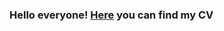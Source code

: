 ### Hello everyone! [Here](https://github.com/lednikita0481/lednikita0481/blob/main/CV%20Nikita%20Fedorov.pdf) you can find my CV

<!--
**lednikita0481/lednikita0481** is a ✨ _special_ ✨ repository because its `README.md` (this file) appears on your GitHub profile.

Here are some ideas to get you started:

- 🔭 I’m currently working on ...
- 🌱 I’m currently learning ...
- 👯 I’m looking to collaborate on ...
- 🤔 I’m looking for help with ...
- 💬 Ask me about ...
- 📫 How to reach me: ...
- 😄 Pronouns: ...
- ⚡ Fun fact: ...
-->
